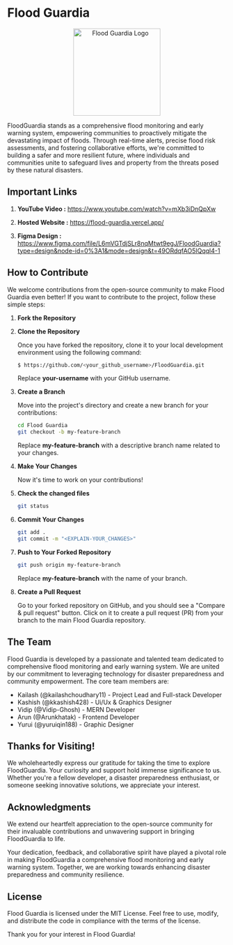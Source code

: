 # Flood Guardia

<p align="center">
    <img src="https://github.com/PekaVengers/FloodGuardia/assets/91741581/936d1917-d439-45e8-bbf1-532f2f25839d" alt="Flood Guardia Logo" width="200" height="200">
</p>

FloodGuardia stands as a comprehensive flood monitoring and early warning system, empowering communities to proactively mitigate the devastating impact of floods. Through real-time alerts, precise flood risk assessments, and fostering collaborative efforts, we're committed to building a safer and more resilient future, where individuals and communities unite to safeguard lives and property from the threats posed by these natural disasters.

## Important Links

1. **YouTube Video :** https://www.youtube.com/watch?v=mXb3iDnQpXw

2. **Hosted Website :** https://flood-guardia.vercel.app/

3. **Figma Design :** https://www.figma.com/file/L6mVGTdjSLr8nqMtwt9egJ/FloodGuardia?type=design&node-id=0%3A1&mode=design&t=49ORdqfAO5IQqql4-1

## How to Contribute

We welcome contributions from the open-source community to make Flood Guardia even better! If you want to contribute to the project, follow these simple steps:

1. **Fork the Repository**

2. **Clone the Repository**

   Once you have forked the repository, clone it to your local development environment using the following command:

   ```sh
   $ https://github.com/<your_github_username>/FloodGuardia.git
   ```

   Replace **your-username** with your GitHub username.

3. **Create a Branch**

   Move into the project's directory and create a new branch for your contributions:

   ```sh
   cd Flood Guardia
   git checkout -b my-feature-branch
   ```

   Replace **my-feature-branch** with a descriptive branch name related to your changes.

4. **Make Your Changes**

   Now it's time to work on your contributions! 

5. **Check the changed files**

   ```sh
   git status
   ```

6. **Commit Your Changes**

   ```sh
   git add .
   git commit -m "<EXPLAIN-YOUR_CHANGES>"
   ```

7. **Push to Your Forked Repository**

   ```sh
   git push origin my-feature-branch
   ```

   Replace **my-feature-branch** with the name of your branch.

8. **Create a Pull Request**

   Go to your forked repository on GitHub, and you should see a "Compare & pull request" button. Click on it to create a pull request (PR) from your branch to the main Flood Guardia repository.

## The Team

Flood Guardia is developed by a passionate and talented team dedicated to comprehensive flood monitoring and early warning system. We are united by our commitment to leveraging technology for disaster preparedness and community empowerment. The core team members are:

- Kailash (@kailashchoudhary11) - Project Lead and Full-stack Developer
- Kashish (@kkashish428) - Ui/Ux & Graphics Designer
- Vidip (@Vidip-Ghosh) - MERN Developer
- Arun (@Arunkhatak) - Frontend Developer
- Yurui (@yuruiqin188) - Graphic Designer

## Thanks for Visiting!

We wholeheartedly express our gratitude for taking the time to explore FloodGuardia. Your curiosity and support hold immense significance to us. Whether you're a fellow developer, a disaster preparedness enthusiast, or someone seeking innovative solutions, we appreciate your interest.

## Acknowledgments

We extend our heartfelt appreciation to the open-source community for their invaluable contributions and unwavering support in bringing FloodGuardia to life.

Your dedication, feedback, and collaborative spirit have played a pivotal role in making FloodGuardia a comprehensive flood monitoring and early warning system. Together, we are working towards enhancing disaster preparedness and community resilience.

## License

Flood Guardia is licensed under the MIT License. Feel free to use, modify, and distribute the code in compliance with the terms of the license.

Thank you for your interest in Flood Guardia! 
